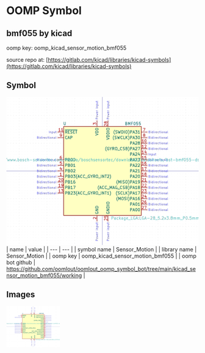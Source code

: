 # OOMP Symbol  
## bmf055  by kicad  
  
oomp key: oomp_kicad_sensor_motion_bmf055  
  
source repo at: [https://gitlab.com/kicad/libraries/kicad-symbols](https://gitlab.com/kicad/libraries/kicad-symbols)  
## Symbol  
  
[![working.png](working_600.png)](working.png)  
| name | value | 
| --- | --- | 
| symbol name | Sensor_Motion | 
| library name | Sensor_Motion | 
| oomp key | oomp_kicad_sensor_motion_bmf055 | 
| oomp bot github | https://github.com/oomlout/oomlout_oomp_symbol_bot/tree/main/kicad_sensor_motion_bmf055/working | 
## Images  
  
[![working.png](working_140.png)](working.png)  
